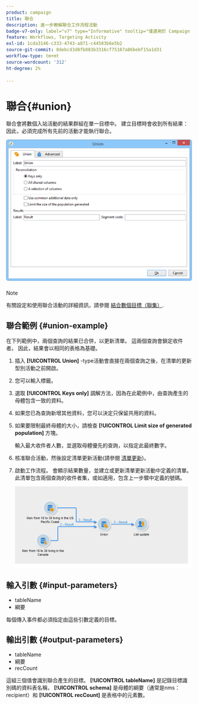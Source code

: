 ```yaml
---
product: campaign
title: 聯合
description: 進一步瞭解聯合工作流程活動
badge-v7-only: label="v7" type="Informative" tooltip="僅適用於 Campaign Classic v7"
feature: Workflows, Targeting Activity
exl-id: 1cda3146-c333-4743-a871-c44583b6e5b2
source-git-commit: 8debcd3d8fb883b3316cf75187a86bebf15a1d31
workflow-type: tm+mt
source-wordcount: '312'
ht-degree: 2%

---
```


# 聯合{#union}



聯合會將數個入站活動的結果群組在單一目標中。 建立目標時會收到所有結果：因此，必須完成所有先前的活動才能執行聯合。

![](assets/s_user_segmentation_union.png)

>[!NOTE]
>
>有關設定和使用聯合活動的詳細資訊，請參閱 [結合數個目標（聯集）](targeting-data.md#combining-several-targets--union-).

## 聯合範例 {#union-example}

在下列範例中，兩個查詢的結果已合併，以更新清單。 這兩個查詢會鎖定收件者。 因此，結果會以相同的表格為基礎。

1. 插入 **[!UICONTROL Union]** -type活動會直接在兩個查詢之後，在清單的更新型別活動之前開啟。
1. 您可以輸入標籤。
1. 選取 **[!UICONTROL Keys only]** 調解方法，因為在此範例中，由查詢產生的母體包含一致的資料。
1. 如果您已為查詢新增其他資料，您可以決定只保留共用的資料。
1. 如果要限制最終母體的大小，請檢查 **[!UICONTROL Limit size of generated population]** 方塊。

   輸入最大收件者人數，並選取母體優先的查詢，以指定此最終數字。

1. 核准聯合活動，然後設定清單更新活動(請參閱 [清單更新](list-update.md))。
1. 啟動工作流程。 會顯示結果數量，並建立或更新清單更新活動中定義的清單。 此清單包含兩個查詢的收件者集，或如適用，包含上一步驟中定義的號碼。

   ![](assets/union_example.png)

## 輸入引數 {#input-parameters}

* tableName
* 綱要

每個傳入事件都必須指定由這些引數定義的目標。

## 輸出引數 {#output-parameters}

* tableName
* 綱要
* recCount

這組三個值會識別聯合產生的目標。 **[!UICONTROL tableName]** 是記錄目標識別碼的資料表名稱， **[!UICONTROL schema]** 是母體的綱要（通常是nms：recipient）和 **[!UICONTROL recCount]** 是表格中的元素數。
